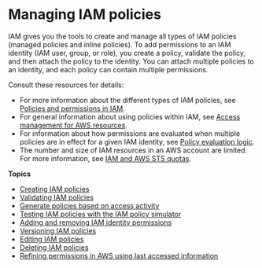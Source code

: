 # Managing IAM policies<a name="access_policies_manage"></a>

IAM gives you the tools to create and manage all types of IAM policies \(managed policies and inline policies\)\. To add permissions to an IAM identity \(IAM user, group, or role\), you create a policy, validate the policy, and then attach the policy to the identity\. You can attach multiple policies to an identity, and each policy can contain multiple permissions\.

Consult these resources for details:
+ For more information about the different types of IAM policies, see [Policies and permissions in IAM](access_policies.md)\. 
+ For general information about using policies within IAM, see [Access management for AWS resources](access.md)\.
+ For information about how permissions are evaluated when multiple policies are in effect for a given IAM identity, see [Policy evaluation logic](reference_policies_evaluation-logic.md)\.
+ The number and size of IAM resources in an AWS account are limited\. For more information, see [IAM and AWS STS quotas](reference_iam-quotas.md)\.

**Topics**
+ [Creating IAM policies](access_policies_create.md)
+ [Validating IAM policies](access_policies_policy-validator.md)
+ [Generate policies based on access activity](access_policies_generate-policy.md)
+ [Testing IAM policies with the IAM policy simulator](access_policies_testing-policies.md)
+ [Adding and removing IAM identity permissions](access_policies_manage-attach-detach.md)
+ [Versioning IAM policies](access_policies_managed-versioning.md)
+ [Editing IAM policies](access_policies_manage-edit.md)
+ [Deleting IAM policies](access_policies_manage-delete.md)
+ [Refining permissions in AWS using last accessed information](access_policies_access-advisor.md)
